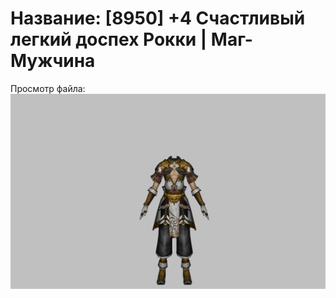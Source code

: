 # Название: [8950] +4 Счастливый легкий доспех Рокки | Маг-Мужчина

Просмотр файла:
![p040032.png](p040032.png)